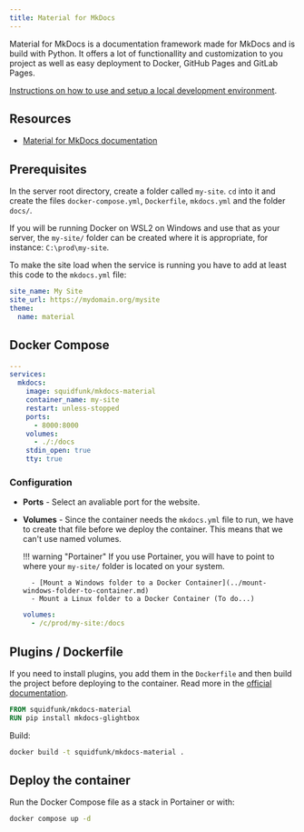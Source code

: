 ```yaml
---
title: Material for MkDocs
---
```


Material for MkDocs is a documentation framework made for MkDocs and is build with Python. It offers a lot of functionallity and customization to you project as well as easy deployment to Docker, GitHub Pages and GitLab Pages.

[Instructions on how to use and setup a local development environment](../material-for-mkdocs.md).

## Resources

- [Material for MkDocs documentation](https://squidfunk.github.io/mkdocs-material/getting-started/)

## Prerequisites

In the server root directory, create a folder called `my-site`. `cd` into it and create the files `docker-compose.yml`, `Dockerfile`, `mkdocs.yml` and the folder `docs/`.

If you will be running Docker on WSL2 on Windows and use that as your server, the `my-site/` folder can be created where it is appropriate, for instance: `C:\prod\my-site`.

To make the site load when the service is running you have to add at least this code to the `mkdocs.yml` file:

```yaml title="mkdocs.yml" linenums="1"
site_name: My Site
site_url: https://mydomain.org/mysite
theme:
  name: material
```

## Docker Compose

```yaml title="docker-compose-yml" linenums="1"
---
services:
  mkdocs:
    image: squidfunk/mkdocs-material
    container_name: my-site
    restart: unless-stopped
    ports:
      - 8000:8000
    volumes:
      - ./:/docs
    stdin_open: true
    tty: true
```

### Configuration

- **Ports** -	Select an avaliable port for the website.

- **Volumes** - Since the container needs the `mkdocs.yml` file to run, we have to create that file before we deploy the container. This means that we can't use named volumes.

	!!! warning "Portainer"
		If you use Portainer, you will have to point to where your `my-site/` folder is located on your system. 
		
		- [Mount a Windows folder to a Docker Container](../mount-windows-folder-to-container.md)
		- Mount a Linux folder to a Docker Container (To do...)

	```yml title="Windows example"
	volumes:
	  - /c/prod/my-site:/docs
	```

## Plugins / Dockerfile

If you need to install plugins, you add them in the `Dockerfile` and then build the project before deploying to the container. Read more in the [official documentation](https://squidfunk.github.io/mkdocs-material/getting-started/#with-docker).

```Dockerfile title="Dockerfile" linenums="1"
FROM squidfunk/mkdocs-material
RUN pip install mkdocs-glightbox
```

Build:

```bash
docker build -t squidfunk/mkdocs-material .
```

## Deploy the container

Run the Docker Compose file as a stack in Portainer or with:

```bash
docker compose up -d
```